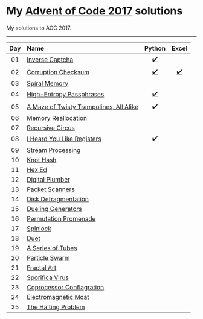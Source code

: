# My [Advent of Code 2017](http://adventofcode.com/2017) solutions
My solutions to AOC 2017.

---

| Day     | Name                                                    | Python                         | Excel                            |
|:-------:|:--------------------------------------------------------|:------------------------------:|:----------------------------:|
| 01      | [Inverse Captcha][day01]                                | [:heavy_check_mark:][py01]     |                              |
| 02      | [Corruption Checksum][day02]                            | [:heavy_check_mark:][py02]     |    [:heavy_check_mark:][ex02]                            |
| 03      | [Spiral Memory][day03]                                  |      |                              |
| 04      | [High-Entropy Passphrases][day04]                       | [:heavy_check_mark:][py04]     |                              |
| 05      | [A Maze of Twisty Trampolines, All Alike][day05]        | [:heavy_check_mark:][py05]     |                              |
| 06      | [Memory Reallocation][day06]                            |   |                              |
| 07      | [Recursive Circus][day07]                               |      |                              |
| 08      | [I Heard You Like Registers][day08]                     | [:heavy_check_mark:][py08]   |                              |
| 09      | [Stream Processing][day09]                              |     |                              |
| 10      | [Knot Hash][day10]                                      |      |                              |
| 11      | [Hex Ed][day11]                                         |     |                              |
| 12      | [Digital Plumber][day12]                                |     |                              |
| 13      | [Packet Scanners][day13]                                |      |                              |
| 14      | [Disk Defragmentation][day14]                           |     |                              |
| 15      | [Dueling Generators][day15]                             |      |                              |
| 16      | [Permutation Promenade][day16]                          |      |                              |
| 17      | [Spinlock][day17]                                       |      |                              |
| 18      | [Duet][day18]                                           |     |                              |
| 19      | [A Series of Tubes][day19]                              |      |                              |
| 20      | [Particle Swarm][day20]                                 |     |                              |
| 21      | [Fractal Art][day21]                                    |     |                              |
| 22      | [Sporifica Virus][day22]                                |      |                              |
| 23      | [Coprocessor Conflagration][day23]                      |      |                              |
| 24      | [Electromagnetic Moat][day24]                           |      |                              |
| 25      | [The Halting Problem][day25]                            |      |                              |

[day01]: https://adventofcode.com/2017/day/1
[day02]: https://adventofcode.com/2017/day/2
[day03]: https://adventofcode.com/2017/day/3
[day04]: https://adventofcode.com/2017/day/4
[day05]: https://adventofcode.com/2017/day/5
[day06]: https://adventofcode.com/2017/day/6
[day07]: https://adventofcode.com/2017/day/7
[day08]: https://adventofcode.com/2017/day/8
[day09]: https://adventofcode.com/2017/day/9
[day10]: https://adventofcode.com/2017/day/10
[day11]: https://adventofcode.com/2017/day/11
[day12]: https://adventofcode.com/2017/day/12
[day13]: https://adventofcode.com/2017/day/13
[day14]: https://adventofcode.com/2017/day/14
[day15]: https://adventofcode.com/2017/day/15
[day16]: https://adventofcode.com/2017/day/16
[day17]: https://adventofcode.com/2017/day/17
[day18]: https://adventofcode.com/2017/day/18
[day19]: https://adventofcode.com/2017/day/19
[day20]: https://adventofcode.com/2017/day/20
[day21]: https://adventofcode.com/2017/day/21
[day22]: https://adventofcode.com/2017/day/22
[day23]: https://adventofcode.com/2017/day/23
[day24]: https://adventofcode.com/2017/day/24
[day25]: https://adventofcode.com/2017/day/25

[py01]: ./Python/Day_1/aoc_day01.py
[py02]: ./Python/Day_2/aoc_day02.py
[py03]: ./Python/Day_3/aoc_day03.py
[py04]: ./Python/Day_4/aoc_day04.py
[py05]: ./Python/Day_5/aoc_day05.py
[py06]: ./Python/Day_6/aoc_day06.py
[py07]: ./Python/Day_7/aoc_day07.py
[py08]: ./Python/Day_8/aoc_day08.py

[ex02]: ./Excel/Day2.xlsx